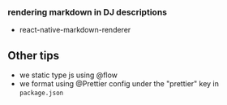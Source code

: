 ### rendering markdown in DJ descriptions

- react-native-markdown-renderer

## Other tips

- we static type js using @flow
- we format using @Prettier config under the "prettier" key in `package.json`
